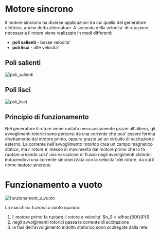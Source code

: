 # Motore sincrono  

Il motore sincrono ha diverse applicazioni tra cui quella del generatore elettrico, anche detto alternatore. A seconda della velocita' di rotazione necessaria il rotore viene realizzato in modi differenti:  

* **poli salienti** - basse velocita'
* **poli lisci** - alte velocita'


## Poli salienti  

![poli_salienti](https://github.com/user-attachments/assets/c7c71adf-c9c5-4621-8c7e-55c1357590c4)  


## Poli lisci  

![poli_lisci](https://github.com/user-attachments/assets/e35fca2f-7722-4ff7-83ff-d399f8d4ac9f)  

## Principio di funzionamento  

Nel generatore il rotore viene ruotato meccanicamente grazie all'albero, gli avvoglimenti rotorici sono percorsi da una corrente che puo' essere fornita direttamente dal motore primo, oppure grazie ad un circuito di eccitazione esterno. La corrente nell'avvoglimento rotorico crea un campo magnetico statico, ma il rotore e' messo in movimento dal motore primo che lo fa ruotare creando cosi' una variazione di flusso negli avvolgimenti statorici inducendovi una corrente sincronizzata con la velocita' del rotore, da cui il nome [motore sincrono](https://www.youtube.com/watch?v=tiKH48EMgKE).  

# Funzionamento a vuoto  

![funzionament_a_vuoto](https://github.com/user-attachments/assets/38a09100-f99a-488e-8c23-6055159c229a)  

La macchina fuziona a vuoto quando:  

1. il motore primo fa ruotare il rotore a velocita' $n_0 = \dfrac{60f}{P}$
2. negli avvolgimenti rotorici passa la corrente di eccitazione
3. le fasi dell'avvolgimento indotto statorico sono scollegate dalla rete

